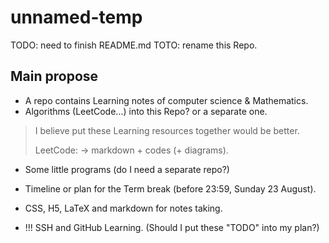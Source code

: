# unnamed-temp

TODO: need to finish README.md
TOTO: rename this Repo.

## Main propose

- A repo contains Learning notes of computer science & Mathematics.
- Algorithms (LeetCode...) into this Repo? or a separate one.

> I believe put these Learning resources together would be better.
>
> LeetCode: -> markdown + codes (+ diagrams).

- Some little programs (do I need a separate repo?)
- Timeline or plan for the Term break (before 23:59, Sunday 23 August).
- CSS, H5, LaTeX and markdown for notes taking.

- !!! SSH and GitHub Learning. (Should I put these "TODO" into my plan?)
